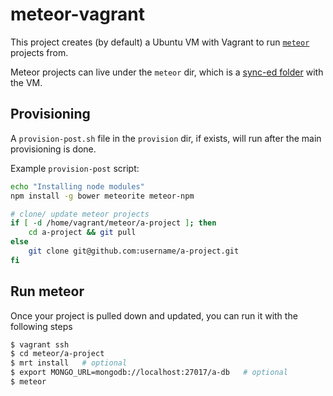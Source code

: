 # meteor-vagrant

This project creates (by default) a Ubuntu VM with Vagrant to run [`meteor`](http://meteor.com) projects from.

Meteor projects can live under the `meteor` dir, which is a [sync-ed folder](http://docs.vagrantup.com/v2/synced-folders/basic_usage.html) with the VM.

## Provisioning
A `provision-post.sh` file in the `provision` dir, if exists, will run after the main provisioning is done.

Example `provision-post` script:

```sh
echo "Installing node modules"
npm install -g bower meteorite meteor-npm

# clone/ update meteor projects
if [ -d /home/vagrant/meteor/a-project ]; then
	cd a-project && git pull
else
	git clone git@github.com:username/a-project.git
fi
```

## Run meteor
Once your project is pulled down and updated, you can run it with the following steps

```sh
$ vagrant ssh
$ cd meteor/a-project
$ mrt install 	# optional
$ export MONGO_URL=mongodb://localhost:27017/a-db 	# optional
$ meteor
```